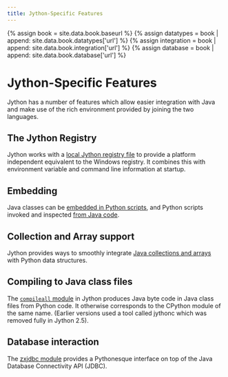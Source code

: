 ```yaml
---
title: Jython-Specific Features
---
```


{% assign book = site.data.book.baseurl %}
{% assign datatypes   = book | append: site.data.book.datatypes['url'] %} 
{% assign integration = book | append: site.data.book.integration['url'] %} 
{% assign database    = book | append: site.data.book.database['url'] %} 

# Jython-Specific Features

Jython has a number of features which allow easier integration with Java and make use of the rich environment provided by joining the two languages.


## The Jython Registry

Jython works with a [local Jython registry file](registry) to provide a platform independent equivalent to the Windows registry. It combines this with environment variable and command line information at startup.


## Embedding

Java classes can be [embedded in Python scripts]({{integration}}#using-java-within-jython-applications), and Python scripts invoked and inspected [from Java code]({{integration}}#using-jython-within-java-applications).  


## Collection and Array support 

Jython provides ways to smoothly integrate [Java collections and arrays]({{datatypes}}#jython-specific-collections) with Python data structures. 


## Compiling to Java class files

The [`compileall` module]({{site.data.pydoc.liburl}}compileall.html) in Jython produces Java byte code in Java class files from Python code. It otherwise corresponds to the CPython module of the same name. (Earlier versions used a tool called jythonc which was removed fully in Jython 2.5).


## Database interaction

The [zxjdbc module]({{database}}) provides a Pythonesque interface on top of the Java Database Connectivity API (JDBC).



